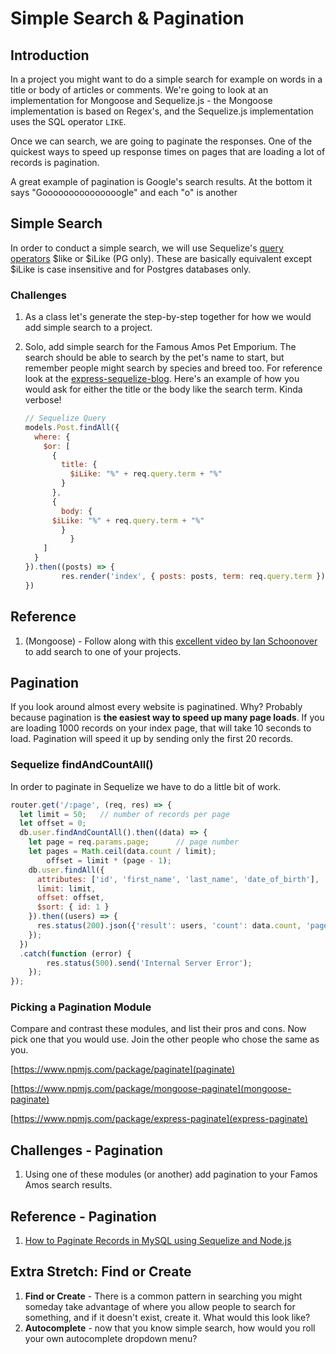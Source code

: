 # Simple Search & Pagination

## Introduction

In a project you might want to do a simple search for example on words in a title or body of articles or comments. We're going to look at an implementation for Mongoose and Sequelize.js - the Mongoose implementation is based on Regex's, and the Sequelize.js implementation uses the SQL operator `LIKE`.

Once we can search, we are going to paginate the responses. One of the quickest ways to speed up response times on pages that are loading a lot of records is pagination.

A great example of pagination is Google's search results. At the bottom it says "Gooooooooooooooogle" and each "o" is another

## Simple Search

In order to conduct a simple search, we will use Sequelize's [query operators](http://docs.sequelizejs.com/manual/tutorial/querying.html#operators) $like or $iLike (PG only). These are basically equivalent except $iLike is case insensitive and for Postgres databases only.

### Challenges

1. As a class let's generate the step-by-step together for how we would add simple search to a project.
1. Solo, add simple search for the Famous Amos Pet Emporium. The search should be able to search by the pet's name to start, but remember people might search by species and breed too. For reference look at the [express-sequelize-blog](https://github.com/ajbraus/express-sequelize-blog). Here's an example of how you would ask for either the title or the body like the search term. Kinda verbose!

	```js
	// Sequelize Query
	models.Post.findAll({
	  where: {
	    $or: [ 
	      {
	        title: {
	          $iLike: "%" + req.query.term + "%"
	        }
	      },
	      {
	        body: {
		  $iLike: "%" + req.query.term + "%"
	        }
              }
	    ]
	  }
	}).then((posts) => {
			res.render('index', { posts: posts, term: req.query.term })
	})
	```

## Reference

1. (Mongoose) - Follow along with this [excellent video by Ian Schoonover](https://www.youtube.com/watch?v=9_lKMTXVk64) to add search to one of your projects.

## Pagination

If you look around almost every website is paginatined. Why? Probably because pagination is **the easiest way to speed up many page loads**. If you are loading 1000 records on your index page, that will take 10 seconds to load. Pagination will speed it up by sending only the first 20 records. 

### Sequelize findAndCountAll()

In order to paginate in Sequelize we have to do a little bit of work.

```js
router.get('/:page', (req, res) => {
  let limit = 50;   // number of records per page
  let offset = 0;
  db.user.findAndCountAll().then((data) => {
    let page = req.params.page;      // page number
    let pages = Math.ceil(data.count / limit);
		offset = limit * (page - 1);
    db.user.findAll({
      attributes: ['id', 'first_name', 'last_name', 'date_of_birth'],
      limit: limit,
      offset: offset,
      $sort: { id: 1 }
    }).then((users) => {
      res.status(200).json({'result': users, 'count': data.count, 'pages': pages});
    });
  })
  .catch(function (error) {
		res.status(500).send('Internal Server Error');
	});
});
```

### Picking a Pagination Module

Compare and contrast these modules, and list their pros and cons. Now pick one that you would use. Join the other people who chose the same as you.

[https://www.npmjs.com/package/paginate](paginate)

[https://www.npmjs.com/package/mongoose-paginate](mongoose-paginate)

[https://www.npmjs.com/package/express-paginate](express-paginate)

## Challenges - Pagination

1. Using one of these modules (or another) add pagination to your Famos Amos search results.

## Reference - Pagination

1. [How to Paginate Records in MySQL using Sequelize and Node.js](https://hackernoon.com/how-to-paginate-records-in-mysql-using-sequelize-and-nodejs-a3465d12aad5)

## Extra Stretch: Find or Create

1. **Find or Create** - There is a common pattern in searching you might someday take advantage of where you allow people to search for something, and if it doesn't exist, create it. What would this look like?
1. **Autocomplete** - now that you know simple search, how would you roll your own autocomplete dropdown menu?
